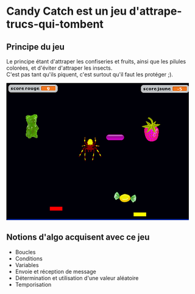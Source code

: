 # Candy Catch est un jeu d'attrape-trucs-qui-tombent

## Principe du jeu
Le principe étant d'attraper les confiseries et fruits, ainsi que les pilules colorées, et d'éviter d'attraper les insects.  
C'est pas tant qu'ils piquent, c'est surtout qu'il faut les protéger ;).  
  
![Alt text](screenshot_CandyCatch.png)  

## Notions d'algo acquisent avec ce jeu
- Boucles
- Conditions
- Variables
- Envoie et réception de message
- Détermination et utilisation d'une valeur aléatoire
- Temporisation
